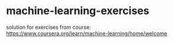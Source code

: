 # machine-learning-exercises
solution for exercises from course: https://www.coursera.org/learn/machine-learning/home/welcome
